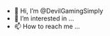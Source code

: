 - 👋 Hi, I’m @DevilGamingSimply
- 👀 I’m interested in ...
- 📫 How to reach me ...

<!---
DevilGamingSimply/DevilGamingSimply is a ✨ special ✨ repository because its `README.md` (this file) appears on your GitHub profile.
You can click the Preview link to take a look at your changes.
--->
